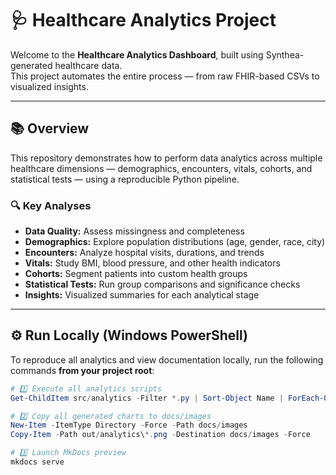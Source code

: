 # 🩺 Healthcare Analytics Project

Welcome to the **Healthcare Analytics Dashboard**, built using Synthea-generated healthcare data.  
This project automates the entire process — from raw FHIR-based CSVs to visualized insights.

---

## 📚 Overview

This repository demonstrates how to perform data analytics across multiple healthcare dimensions — demographics, encounters, vitals, cohorts, and statistical tests — using a reproducible Python pipeline.

### 🔍 Key Analyses

- **Data Quality:** Assess missingness and completeness  
- **Demographics:** Explore population distributions (age, gender, race, city)  
- **Encounters:** Analyze hospital visits, durations, and trends  
- **Vitals:** Study BMI, blood pressure, and other health indicators  
- **Cohorts:** Segment patients into custom health groups  
- **Statistical Tests:** Run group comparisons and significance checks  
- **Insights:** Visualized summaries for each analytical stage  

---

## ⚙️ Run Locally (Windows PowerShell)

To reproduce all analytics and view documentation locally, run the following commands **from your project root**:

```powershell
# 1️⃣ Execute all analytics scripts
Get-ChildItem src/analytics -Filter *.py | Sort-Object Name | ForEach-Object { python $_.FullName }

# 2️⃣ Copy all generated charts to docs/images
New-Item -ItemType Directory -Force -Path docs/images
Copy-Item -Path out/analytics\*.png -Destination docs/images -Force

# 3️⃣ Launch MkDocs preview
mkdocs serve
```